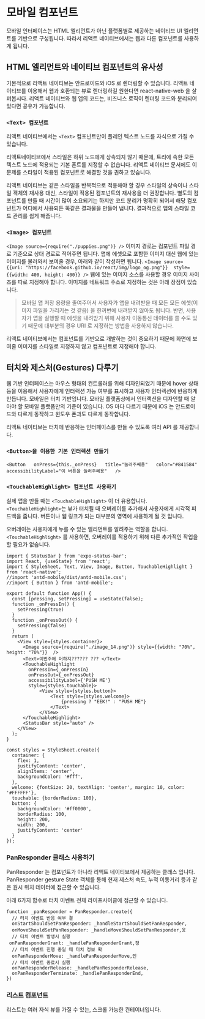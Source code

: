 # 모바일 컴포넌트

모바일 인터페이스는 HTML 엘리먼트가 아닌 플랫폼별로 제공하는 네이티브 UI 엘리먼트를 기반으로 구성됩니다. 따라서 리액트 네이티브에서는 웹과 다른 컴포넌트를 사용하게 됩니다. 

## HTML 엘리먼트와 네이티브 컴포넌트의 유사성

기본적으로 리액트 네이티브는 안드로이드와 iOS 로 렌더링할 수 있습니다. 리액트 네이티브를 이용해서 웹과 호환되는 뷰로 렌더링하길 원한다면 react-native-web 을 살펴봅시다. 리액트 네이티브와 웹 앱의 코드는, 비즈니스 로직이 렌더링 코드와 분리되어 있다면 공유가 가능합니다. 

### ``<Text> 컴포넌트``
리액트 네이티브에서는 ``<Text>`` 컴포넌트만이 플레인 텍스트 노드를 자식으로 가질 수 있습니다. 

리액트네이티브에서 스타일은 하위 노드에게 상속되지 않기 때문에, 트리에 속한 모든 텍스트 노드에 적용되는 기본 폰트를 지정할 수 없습니다. 리액트 네이티브 문서에도 이 문제를 스타일이 적용된 컴포넌트로 해결할 것을 권하고 있습니다. 

리액트 네이티브는 같은 스타일을 반복적으로 적용해야 할 경우 스타일의 상속이나 스타일 객체의 재사용 대신, 스타일이 적용된 컴포넌트의 재사용을 더 권장합니다. 별도의 컴포넌트를 만들 때 시간이 많이 소요되기는 하지만 코드 분리가 명확히 되어서 해당 컴포넌트가 어디에서 사용되든 똑같은 결과물을 만들어 냅니다. 결과적으로 앱의 스타일 코드 관리를 쉽게 해줍니다. 

### ``<Image> 컴포넌트``
``<Image source={require("./puppies.png")} />``
이미지 경로는 컴포넌트 파일 경로 기준으로 상대 경로로 적어주면 됩니다. 
앱에 에셋으로 포함한 이미지 대신 웹에 있는 이미지를 불러와서 보여줄 경우, 아래와 같이 작성하면 됩니다.
``<Image source={{uri: "https://facebook.github.io/react/img/logo_og.png"}}  style={{width: 400, height: 400}} />``
웹에 있는 이미지 소스를 사용할 경우 이미지 사이즈를 따로 지정해야 합니다. 
이미지를 네트워크 주소로 지정하는 것은 아래 장점이 있습니다.
> 모바일 앱 저장 용량을 줄여주어서 사용자가 앱을 내려받을 때 모든 모든 에셋(이미지 파일을 가리키는 것 같음) 을 한꺼번에 내려받지 않아도 됩니다. 반면, 사용자가 앱을 실행할 때 에셋을 내려받기 위해 사용자 이동통신 데이터를 쓸 수도 있기 때문에 대부분의 경우 URI 로 지정하는 방법을 사용하지 않습니다. 

리액트 네이티브에서는 컴포넌트를 기반으로 개발하는 것이 중요하기 때문에 화면에 보여줄 이미지를 스타일로 지정하지 않고 컴포넌트로 지정해야 합니다. 

## 터치와 제스처(Gestures) 다루기
웹 기반 인터페이스는 마우스 형태의 컨트롤러를 위해 디자인되었기 때문에 hover 상태 등을 이용해서 사용자에게 인터랙션 가능 여부를 표시하고 사용자 인터렉션에 반응하게 만듭니다. 
모바일은 터치 기반입니다. 모바일 플랫폼상에서 인터랙션을 디자인할 때 알아야 할 모바일 플랫폼만의 기준이 있습니다. OS 마다 다르기 때문에 iOS 는 안드로이드와 다르게 동작하고 윈도우 폰과도 다르게 동작합니다. 

리액트 네이티브는 터치에 반응하는 인터페이스를 만들 수 있도록 여러 API 를 제공합니다. 

### ``<Button>을 이용한 기본 인터렉션 만들기``
``<Button  
  onPress={this._onPress}  
  title="눌러주쎄용"  
  color="#841584"  
  accessibilityLabel="이 버튼을 눌러주쎄용"  
/>``

### ``<TouchableHighlight> 컴포넌트 사용하기``
실제 앱을 만들 때는 ``<TouchableHighlight>`` 이 더 유용합니다.
``<TouchableHighlight>``는 뷰가 터치될 때 오버레이를 추가해서 사용자에게 시각적 피드백을 줍니다. 버튼이나 웹 링크가 되는 대부분의 영역에 사용하게 될 것 입니다. 

오버레이는 사용자에게 누를 수 있는 엘리먼트를 알려주는 역할을 합니다. ``<TouchableHighlight>`` 를 사용하면, 오버레이를 적용하기 위해 다른 추가적인 작업을 할 필요가 없습니다. 
```
import { StatusBar } from 'expo-status-bar';  
import React, {useState} from 'react';  
import { StyleSheet, Text, View, Image, Button, TouchableHighlight } from 'react-native';  
//import 'antd-mobile/dist/antd-mobile.css';  
//import { Button } from 'antd-mobile';  
  
export default function App() {  
  const [pressing, setPressing] = useState(false);  
  function _onPressIn() {  
    setPressing(true)  
  }  
  function _onPressOut() {  
    setPressing(false)  
  }  
  return (  
    <View style={styles.container}>  
      <Image source={require("./image_14.png")} style={{width: "70%", height: "70%"}}  />  
      <Text>이번주에 머하지?????? ??? </Text>  
      <TouchableHighlight  
        onPressIn={_onPressIn}  
        onPressOut={_onPressOut}  
        accessibilityLabel={'PUSH ME'}  
        style={styles.touchable}>  
            <View style={styles.button}>  
                <Text style={styles.welcome}>  
                    {pressing ? "EEK!" : "PUSH ME"}  
                </Text>  
            </View>  
      </TouchableHighlight>  
      <StatusBar style="auto" />  
    </View>  
  );  
}  
  
const styles = StyleSheet.create({  
  container: {  
    flex: 1,  
    justifyContent: 'center',  
    alignItems: 'center',  
    backgroundColor: '#fff',  
  },  
  welcome: {fontSize: 20, textAlign: 'center', margin: 10, color: '#FFFFFF'},  
  touchable: {borderRadius: 100},  
  button: {  
    backgroundColor: '#ff0000',  
    borderRadius: 100,  
    height: 200,  
    width: 200,  
    justifyContent: 'center'  
  }  
});
```

### PanResponder 클래스 사용하기
PanResponder 는 컴포넌트가 아니라 리액트 네이티브에서 제공하는 클래스 입니다. PanResponder gesture State 객체를 통해 현재 제스처 속도, 누적 이동거리 등과 같은 원시 위치 데이터에 접근할 수 있습니다. 

아래 6가지 함수로 터치 이벤트 전체 라이프사이클에 접근할 수 있습니다. 
```
function _panResponder = PanResponder.create({  
  // 터치 이벤트 반응 여부 결  
  onStartShouldSetPanResponder: _handleStartShouldSetPanResponder,  
  onMoveShouldSetPanResponder: _handleMoveShouldSetPanResponder,응  
  // 터치 이벤트 발생시 실행   
 onPanResponderGrant: _handlePanResponderGrant,정  
  // 터치 이벤트 진행 중일 때 터치 정보 확  
  onPanResponderMove: _handlePanResponderMove,인  
  // 터치 이벤트 종료시 실행  
  onPanResponderRelease: _handlePanResponderRelease,  
  onPanResponderTerminate: _handlePanResponderEnd,  
})
```

### 리스트 컴포넌트
리스트는 여러 자식 뷰를 가질 수 있는, 스크롤 가능한 컨테이너입니다. 
<!--stackedit_data:
eyJoaXN0b3J5IjpbODEzODczMTksLTEwNDUzOTM2MSwzNDAyND
c2MCwtMTI0Mzk1NDc3NSwxNDAwODM3MTM1LC0xOTkyMDc1MzUw
LC0xMjkwMDgzMjk2LC03ODQzNTc0ODMsMTM5Mzg1NTUwNywxMT
A3MjM0MjUsNDg2OTY1MjQsLTQwMTQzNjEwMSwtMTU5Nzk0NjI2
MCwzMjExMDY3OTQsMTIzNjU0MTkwOCwtNjI1NjA2OSw5MjMwMT
YwMTMsNDY2MDcyMzA1LDQ2NjA3MjMwNSw2ODc2MTYxMzNdfQ==

-->